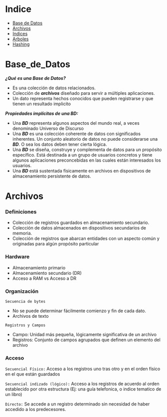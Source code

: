Indice
=================

<!--ts-->
   * [Base de Datos](#Base_de_Datos)
   * [Archivos](#Archivos)
   * [Indices](#Indices)
   * [Arboles](#Arboles)
   * [Hashing](#Hashing)

Base_de_Datos
=============

***¿Qué es una Base de Datos?***

- Es una colección de datos relacionados.
- Colección de ***archivos*** diseñado para servir a múltiples aplicaciones.
- Un dato representa hechos conocidos que pueden registrarse y que tienen un resultado implicito

***Propiedades implícitas de una BD:***

- Una ***BD*** representa algunos aspectos del mundo real, a veces denominado Universo de Discurso
- Una ***BD*** es una colección coherente de datos con significados inherentes. Un conjunto aleatorio de datos no puede considerarse una ***BD***. O sea los datos deben tener cierta lógica.
- Una ***BD*** se diseña, construye y complementa de datos para un propósito específico. Está destinada a un grupo de usuarios concretos y tiene algunos aplicaciones preconcebidas en las cuales están interesados los usuarios.
- Una ***BD*** está sustentada físicamente en archivos en dispositivos de almacenamiento persistente de datos.

Archivos
========

### Definiciones

- Colección de registros guardados en almacenamiento secundario.
- Colección de datos almacenados en dispositivos secundarios de memoria.
- Colección de registros que abarcan entidades con un aspecto común y originadas para algún propósito particular

### Hardware

- Almacenamiento primario
- Almacenamiento secundario (DR)
- Acceso a RAM vs Acceso a DR

### Organización

```Secuencia de bytes``` 
- No se puede determinar fácilmente comienzo y fin de cada dato.
- Archivos de texto

```Registros y Campos```
- Campo: Unidad más pequeña, lógicamente significativa de un archivo
- Registros: Conjunto de campos agrupados que definen un elemento del archivo

### Acceso

```Secuencial Físico:``` Acceso a los registros uno tras otro y en el orden físico en el que están guardados

```Secuencial indizado (lógico):``` Acceso a los registros de acuerdo al orden establecido por otra estructura (Ej: una guía telefonica, o indice tematico de un libro)

```Directo:``` Se accede a un registro determinado sin necesidad de haber accedido a los predecesores.
